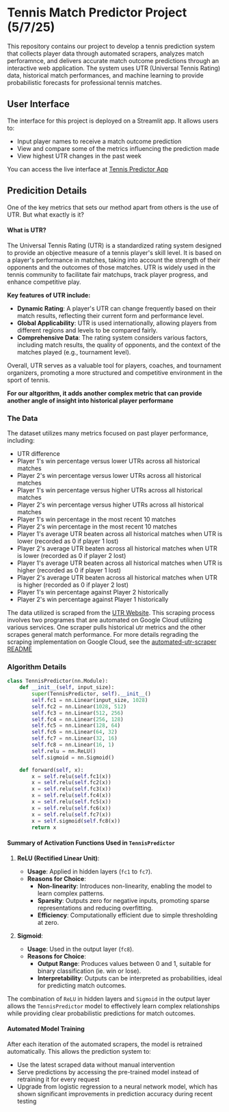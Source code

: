 # Tennis Match Predictor Project (5/7/25)

This repository contains our project to develop a tennis prediction system that collects player data through automated scrapers, analyzes match perforamnce, and delivers accurate match outcome predictions through an interactive web application. The system uses UTR (Universal Tennis Rating) data, historical match performances, and machine learning to provide probabilistic forecasts for professional tennis matches.


## User Interface

The interface for this project is deployed on a Streamlit app. It allows users to:

- Input player names to receive a match outcome prediction        
- View and compare some of the metrics influencing the prediction made
- View highest UTR changes in the past week

You can access the live interface at [Tennis Predictor App](https://utr-tennis-match-predictor.streamlit.app/)


## Predicition Details

One of the key metrics that sets our method apart from others is the use of UTR. But what exactly is it?

#### What is UTR?

The Universal Tennis Rating (UTR) is a standardized rating system designed to provide an objective measure of a tennis player's skill level. It is based on a player's performance in matches, taking into account the strength of their opponents and the outcomes of those matches. UTR is widely used in the tennis community to facilitate fair matchups, track player progress, and enhance competitive play.

**Key features of UTR include:**

- **Dynamic Rating**: A player's UTR can change frequently based on their match results, reflecting their current form and performance level.
- **Global Applicability**: UTR is used internationally, allowing players from different regions and levels to be compared fairly.
- **Comprehensive Data**: The rating system considers various factors, including match results, the quality of opponents, and the context of the matches played (e.g., tournament level).

Overall, UTR serves as a valuable tool for players, coaches, and tournament organizers, promoting a more structured and competitive environment in the sport of tennis. 

**For our altgorithm, it adds another complex metric that can provide another angle of insight into historical player performane**


### The Data 

The dataset utilizes many metrics focused on past player performance, including:
- UTR difference
- Player 1's win percentage versus lower UTRs across all historical matches
- Player 2's win percentage versus lower UTRs across all historical matches
- Player 1's win percentage versus higher UTRs across all historical matches
- Player 2's win percentage versus higher UTRs across all historical matches
- Player 1's win percentage in the most recent 10 matches
- Player 2's win percentage in the most recent 10 matches
- Player 1's average UTR beaten across all historical matches when UTR is lower (recorded as 0 if player 1 lost)
- Player 2's average UTR beaten across all historical matches when UTR is lower (recorded as 0 if player 2 lost)
- Player 1's average UTR beaten across all historical matches when UTR is higher (recorded as 0 if player 1 lost)
- Player 2's average UTR beaten across all historical matches when UTR is higher (recorded as 0 if player 2 lost)
- Player 1's win percentage against Player 2 historically
- Player 2's win percentage against Player 1 historically



The data utilized is scraped from the [UTR Website](https://www.utrsports.net/). This scraping process involves two programes that are automated on Google Cloud utilizing various services. One scraper pulls historical utr metrics and the other scrapes general match performance. For more details regrading the scraping implementation on Google Cloud, see the [automated-utr-scraper README](https://github.com/dom-schulz/utr-tennis-match-predictor/tree/main/automated-utr-scraper) 


### Algorithm Details

```python
class TennisPredictor(nn.Module):
    def __init__(self, input_size):
        super(TennisPredictor, self).__init__()
        self.fc1 = nn.Linear(input_size, 1028)
        self.fc2 = nn.Linear(1028, 512)
        self.fc3 = nn.Linear(512, 256)
        self.fc4 = nn.Linear(256, 128)
        self.fc5 = nn.Linear(128, 64)
        self.fc6 = nn.Linear(64, 32)
        self.fc7 = nn.Linear(32, 16)
        self.fc8 = nn.Linear(16, 1)
        self.relu = nn.ReLU()
        self.sigmoid = nn.Sigmoid()

    def forward(self, x):
        x = self.relu(self.fc1(x))
        x = self.relu(self.fc2(x))
        x = self.relu(self.fc3(x))
        x = self.relu(self.fc4(x))
        x = self.relu(self.fc5(x))
        x = self.relu(self.fc6(x))
        x = self.relu(self.fc7(x))
        x = self.sigmoid(self.fc8(x))
        return x
```

#### Summary of Activation Functions Used in `TennisPredictor`

1. **ReLU (Rectified Linear Unit)**:
   - **Usage**: Applied in hidden layers (`fc1` to `fc7`).
   - **Reasons for Choice**:
     - **Non-linearity**: Introduces non-linearity, enabling the model to learn complex patterns.
     - **Sparsity**: Outputs zero for negative inputs, promoting sparse representations and reducing overfitting.
     - **Efficiency**: Computationally efficient due to simple thresholding at zero.

2. **Sigmoid**:
   - **Usage**: Used in the output layer (`fc8`).
   - **Reasons for Choice**:
     - **Output Range**: Produces values between 0 and 1, suitable for binary classification (ie. win or lose).
     - **Interpretability**: Outputs can be interpreted as probabilities, ideal for predicting match outcomes.

The combination of `ReLU` in hidden layers and `Sigmoid` in the output layer allows the `TennisPredictor` model to effectively learn complex relationships while providing clear probabilistic predictions for match outcomes.

#### Automated Model Training

After each iteration of the automated scrapers, the model is retrained automatically. This allows the prediction system to:

- Use the latest scraped data without manual intervention
- Serve predictions by accessing the pre-trained model instead of retraining it for every request
- Upgrade from logistic regression to a neural network model, which has shown significant improvements in prediction accuracy during recent testing
